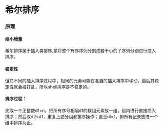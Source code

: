 # 希尔排序

### 原理

#### 缩小增量

希尔排序属于插入类排序,是将整个有序序列分割成若干小的子序列分别进行插入排序。

#### 稳定性

但在不同的插入排序过程中，相同的元素可能在各自的插入排序中移动，最后其稳定性就会被打乱，所以shell排序是不稳定的。

#### 排序过程：

先取一个正整数d1<n，把所有序号相隔d1的数组元素放一组，组内进行直接插入排序；然后取d2<d1，重复上述分组和排序操作；直至di=1，即所有记录放进一个组中排序为止。